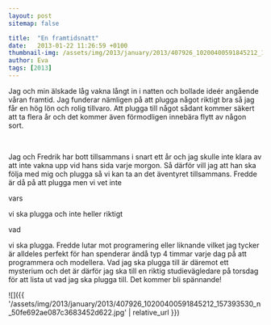 ```yaml
---
layout: post
sitemap: false

title:  "En framtidsnatt"
date:   2013-01-22 11:26:59 +0100
thumbnail-img: /assets/img/2013/january/2013/407926_10200400591845212_157393530_n_50fe692ae087c3683452d622.jpg
author: Eva
tags: [2013]
---
```


Jag och min älskade låg vakna långt in i natten och bollade ideér angående våran framtid. Jag funderar nämligen på att plugga något riktigt bra så jag får en hög lön och rolig tillvaro. Att plugga till något sådant kommer säkert att ta flera år och det kommer även förmodligen innebära flytt av någon sort.




 




Jag och Fredrik har bott tillsammans i snart ett år och jag skulle inte klara av att inte vakna upp vid hans sida varje morgon. Så därför vill jag att han ska följa med mig och plugga så vi kan ta an det äventyret tillsammans. Fredde är då på att plugga men vi vet inte 

vars

 vi ska plugga och inte heller riktigt 

vad

 vi ska plugga. Fredde lutar mot programering eller liknande vilket jag tycker är alldeles perfekt för han spenderar ändå typ 4 timmar varje dag på att programmera och modellera. Vad jag ska plugga till är däremot ett mysterium och det är därför jag ska till en riktig studievägledare på torsdag för att lista ut vad jag ska plugga till. Det kommer bli spännande!

![]({{ '/assets/img/2013/january/2013/407926_10200400591845212_157393530_n_50fe692ae087c3683452d622.jpg'  | relative_url }})

